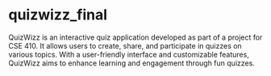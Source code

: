 # quizwizz_final
QuizWizz is an interactive quiz application developed as part of a project for CSE 410. It allows users to create, share, and participate in quizzes on various topics. With a user-friendly interface and customizable features, QuizWizz aims to enhance learning and engagement through fun quizzes.

